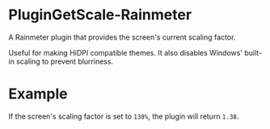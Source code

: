 # PluginGetScale-Rainmeter
A Rainmeter plugin that provides the screen's current scaling factor.

Useful for making HiDPI compatible themes. It also disables Windows' built-in scaling to prevent blurriness.

# Example
If the screen's scaling factor is set to `138%`, the plugin will return `1.38`.
